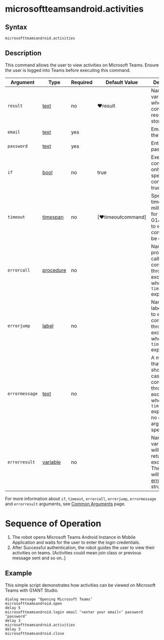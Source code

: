 # microsoftteamsandroid.activities

## Syntax

```G1ANT
microsoftteamsandroid.activities
```

## Description

This command allows the user to view activities on Microsoft Teams. Ensure the user is logged into Teams before executing this command. 

| Argument | Type | Required | Default Value | Description |
| -------- | ---- | -------- | ------------- | ----------- |
|  `result`       | [text](https://manual.g1ant.com/link/G1ANT.Language/G1ANT.Language/Structures/TextStructure.md)  |no   | ♥result   |Name of a variable where the command's result will be stored |
|  `email`       | [text](https://manual.g1ant.com/link/G1ANT.Language/G1ANT.Language/Structures/TextStructure.md)  |yes   |    |Email ID of the user|
|  `password`       | [text](https://manual.g1ant.com/link/G1ANT.Language/G1ANT.Language/Structures/TextStructure.md)  |yes  |    |Enter the password |
| `if`             | [bool](https://manual.g1ant.com/link/G1ANT.Language/G1ANT.Language/Structures/BooleanStructure.md)     | no       | true                                                        | Executes the command only if a specified condition is true   |
| `timeout`        | [timespan](https://manual.g1ant.com/link/G1ANT.Language/G1ANT.Language/Structures/TimeSpanStructure.md)  | no       | [♥timeoutcommand]| Specifies time in milliseconds for G1ANT.Robot to wait for the command to be executed |
| `errorcall`      | [procedure](https://manual.g1ant.com/link/G1ANT.Language/G1ANT.Language/Structures/ProcedureStructure.md)| no       |                                                             | Name of a procedure to call when the command throws an exception or when a given `timeout` expires |
| `errorjump`      | [label](https://manual.g1ant.com/link/G1ANT.Language/G1ANT.Language/Structures/LabelStructure.md)    | no       |                                                             | Name of the label to jump to when the command throws an exception or when a given `timeout` expires |
| `errormessage`   | [text](https://manual.g1ant.com/link/G1ANT.Language/G1ANT.Language/Structures/TextStructure.md)     | no       |                                                             | A message that will be shown in case the command throws an exception or when a given `timeout` expires, and no `errorjump` argument is specified |
| `errorresult`    | [variable](https://manual.g1ant.com/link/G1ANT.Language/G1ANT.Language/Structures/VariableStructure.md) | no       |                                                             | Name of a variable that will store the returned exception. The variable will be of [error](https://manual.g1ant.com/link/G1ANT.Language/G1ANT.Language/Structures/ErrorStructure.md) structure  |

For more information about `if`, `timeout`, `errorcall`, `errorjump`, `errormessage` and `errorresult` arguments, see [Common Arguments](https://manual.g1ant.com/link/G1ANT.Manual/appendices/common-arguments.md) page.

# Sequence of Operation
1. The robot opens Microsoft Teams Android Instance in Mobile Application and waits for the user to enter the login credentials.
2. After Successful authentication, the robot guides the user to view their activities on teams. [Activities could mean join class or previous message sent and so on..] 

## Example

This simple script demonstrates how activities can be viewed on Microsoft Teams with G1ANT Studio. 

```G1ANT
dialog message ‴Opening Microsoft Teams‴
microsoftteamsandroid.open
delay 5
microsoftteamsandroid.login email ‴<enter your email>‴ password ‴password‴ 
delay 3
microsoftteamsandroid.activities
delay 3
microsoftteamsandroid.close 


```
